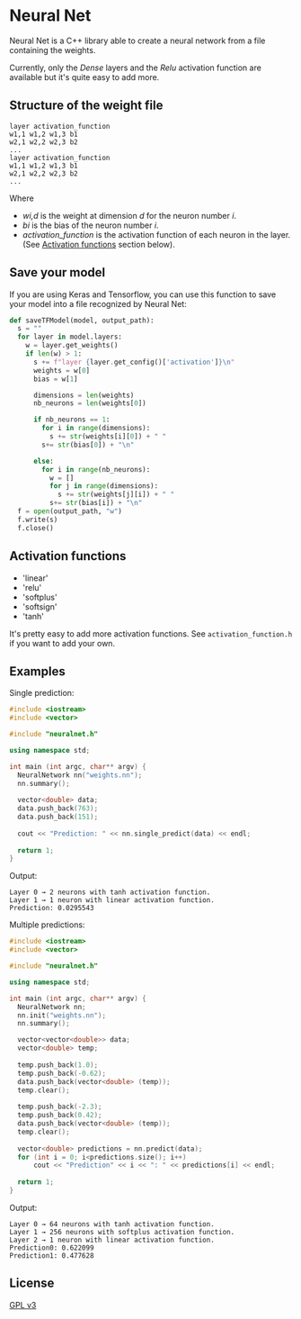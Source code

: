# Neural Net

Neural Net is a C++ library able to create a neural network from a file containing the weights.

Currently, only the *Dense* layers and the *Relu* activation function are available but it's quite easy to add more.

## Structure of the weight file

```
layer activation_function
w1,1 w1,2 w1,3 b1
w2,1 w2,2 w2,3 b2
...
layer activation_function
w1,1 w1,2 w1,3 b1
w2,1 w2,2 w2,3 b2
...
```
Where 
+ *wi,d* is the weight at dimension *d* for the neuron number *i*.
+ *bi* is the bias of the neuron number *i*.
+ *activation_function* is the activation function of each neuron in the layer. (See [Activation functions](#activation-functions) section below).

## Save your model
If you are using Keras and Tensorflow, you can use this function to save your model into a file recognized by Neural Net:
```python
def saveTFModel(model, output_path):
  s = ""
  for layer in model.layers:
    w = layer.get_weights()
    if len(w) > 1:
      s += f"layer {layer.get_config()['activation']}\n"
      weights = w[0]
      bias = w[1]

      dimensions = len(weights)
      nb_neurons = len(weights[0])

      if nb_neurons == 1:
        for i in range(dimensions):
          s += str(weights[i][0]) + " "
        s+= str(bias[0]) + "\n"

      else:
        for i in range(nb_neurons):
          w = []
          for j in range(dimensions):
            s += str(weights[j][i]) + " "
          s+= str(bias[i]) + "\n"
  f = open(output_path, "w")
  f.write(s)
  f.close()
```

## Activation functions
+ 'linear'
+ 'relu'
+ 'softplus'
+ 'softsign'
+ 'tanh'

It's pretty easy to add more activation functions. See `activation_function.h` if you want to add your own.


## Examples
Single prediction:
```c++
#include <iostream>
#include <vector>

#include "neuralnet.h"

using namespace std;

int main (int argc, char** argv) {
  NeuralNetwork nn("weights.nn");
  nn.summary();
  
  vector<double> data;
  data.push_back(763);
  data.push_back(151);
	
  cout << "Prediction: " << nn.single_predict(data) << endl;
	
  return 1;
}
```

Output:
```
Layer 0 → 2 neurons with tanh activation function.
Layer 1 → 1 neuron with linear activation function.
Prediction: 0.0295543
```

Multiple predictions:
```c++
#include <iostream>
#include <vector>

#include "neuralnet.h"

using namespace std;

int main (int argc, char** argv) {
  NeuralNetwork nn;
  nn.init("weights.nn");
  nn.summary();

  vector<vector<double>> data;
  vector<double> temp;
	
  temp.push_back(1.0);
  temp.push_back(-0.62);
  data.push_back(vector<double> (temp));
  temp.clear();
	
  temp.push_back(-2.3);
  temp.push_back(0.42);
  data.push_back(vector<double> (temp));
  temp.clear();
	
  vector<double> predictions = nn.predict(data);
  for (int i = 0; i<predictions.size(); i++)
	  cout << "Prediction" << i << ": " << predictions[i] << endl;
	
  return 1;
}
```

Output:
```
Layer 0 → 64 neurons with tanh activation function.
Layer 1 → 256 neurons with softplus activation function.
Layer 2 → 1 neuron with linear activation function.
Prediction0: 0.622099
Prediction1: 0.477628
```


## License
[GPL v3](https://choosealicense.com/licenses/gpl-3.0/)
